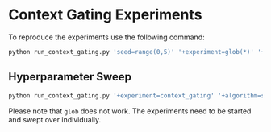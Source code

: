 # Context Gating Experiments

To reproduce the experiments use the following command:

```bash
python run_context_gating.py 'seed=range(0,5)' '+experiment=glob(*)' '+algorithm=sac' '+environment=pendulum' 'contexts.context_feature_args'contexts.context_feature_args==[],[g],[max_speed],[l],[m],[dt]' 'carl.state_context_features=null,${contexts.context_feature_args}' 'contexts.default_sample_std_percentage=0.1,0.25,0.5' --multirun
```

## Hyperparameter Sweep

```bash
python run_context_gating.py '+experiment=context_gating' '+algorithm=sac' '+environment=pendulum' '+sweeps=sac_hp_search' --multirun
```

Please note that `glob` does not work. The experiments need to be started and swept over individually.
